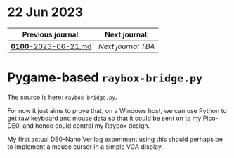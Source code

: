 # 22 Jun 2023

| Previous journal: | Next journal: |
|-|-|
| [**0100**-2023-06-21.md](./0100-2023-06-21.md) | *Next journal TBA* |

# Pygame-based `raybox-bridge.py`

The source is here: [`raybox-bridge.py`](https://github.com/algofoogle/sandpit/blob/master/pi_pico/pico-de0/client/raybox-bridge.py).

For now it just aims to prove that, on a Windows host, we can use Python to get raw keyboard and mouse
data so that it could be sent on to my Pico-DE0, and hence could control my Raybox design.

My first actual DE0-Nano Verilog experiment using this should perhaps be to implement a mouse cursor in a simple VGA display.
